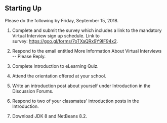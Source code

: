 ## Starting Up

Please do the following by Friday, September 15, 2018.

1. Complete and submit the survey which includes a link to the mandatory Virtual Interview sign up schedule. Link to survey: https://goo.gl/forms/7oTXaQRx9Y9IF94x2.

2. Respond to the email entitled More Information About Virtual Interviews -- Please Reply.

3. Complete Introduction to eLearning Quiz.

4. Attend the orientation offered at your school.

5. Write an introduction post about yourself under Introduction in the Discussion Forums.

6. Respond to two of your classmates' introduction posts in the Introduction.

7. Download JDK 8 and NetBeans 8.2.
